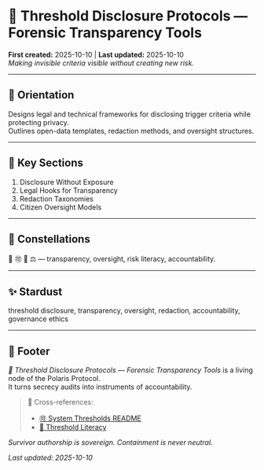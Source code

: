 # 🧾 Threshold Disclosure Protocols — Forensic Transparency Tools  
**First created:** 2025-10-10 | **Last updated:** 2025-10-10  
*Making invisible criteria visible without creating new risk.*

---

## 🧭 Orientation  
Designs legal and technical frameworks for disclosing trigger criteria while protecting privacy.  
Outlines open-data templates, redaction methods, and oversight structures.

---

## 📑 Key Sections  
1. Disclosure Without Exposure  
2. Legal Hooks for Transparency  
3. Redaction Taxonomies  
4. Citizen Oversight Models  

---

## 🌌 Constellations  
🧾 🉑 🧿 ⚖️ — transparency, oversight, risk literacy, accountability.

---

## ✨ Stardust  
threshold disclosure, transparency, oversight, redaction, accountability, governance ethics

---

## 🏮 Footer  
*🧾 Threshold Disclosure Protocols — Forensic Transparency Tools* is a living node of the Polaris Protocol.  
It turns secrecy audits into instruments of accountability.

> 📡 Cross-references:  
> - [🉑 System Thresholds README](./README.md)  
> - [🧭 Threshold Literacy](./🧭_threshold_literacy_teaching_citizens_to_read_the_triggers.md)

*Survivor authorship is sovereign. Containment is never neutral.*  

_Last updated: 2025-10-10_

